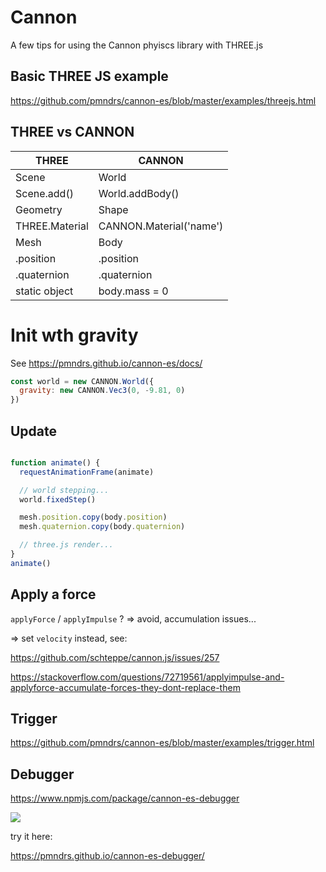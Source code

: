 # Cannon

A few tips for using the Cannon phyiscs library with THREE.js

## Basic THREE JS example

https://github.com/pmndrs/cannon-es/blob/master/examples/threejs.html

## THREE vs CANNON

| THREE | CANNON |
| --- | --- |
| Scene | World|
| Scene.add()  | World.addBody() |
| Geometry| Shape |
| THREE.Material | CANNON.Material('name') |
| Mesh| Body |
| .position| .position |
| .quaternion| .quaternion |
| static object| body.mass = 0 |

# Init wth gravity

See https://pmndrs.github.io/cannon-es/docs/

```javascript
const world = new CANNON.World({
  gravity: new CANNON.Vec3(0, -9.81, 0)
})

```

## Update

```javascript

function animate() {
  requestAnimationFrame(animate)

  // world stepping...
  world.fixedStep()

  mesh.position.copy(body.position)
  mesh.quaternion.copy(body.quaternion)

  // three.js render...
}
animate()
```


## Apply a force

`applyForce` / `applyImpulse` ? => avoid, accumulation issues...

=> set `velocity` instead, see:

https://github.com/schteppe/cannon.js/issues/257

https://stackoverflow.com/questions/72719561/applyimpulse-and-applyforce-accumulate-forces-they-dont-replace-them

##  Trigger

https://github.com/pmndrs/cannon-es/blob/master/examples/trigger.html

## Debugger

https://www.npmjs.com/package/cannon-es-debugger

![](https://i.imgur.com/2Bf8KfJ.png)

try it here:

https://pmndrs.github.io/cannon-es-debugger/


